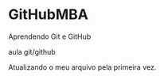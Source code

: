 # GitHubMBA

Aprendendo Git e GitHub



aula git/github

Atualizando o meu arquivo pela primeira vez.

